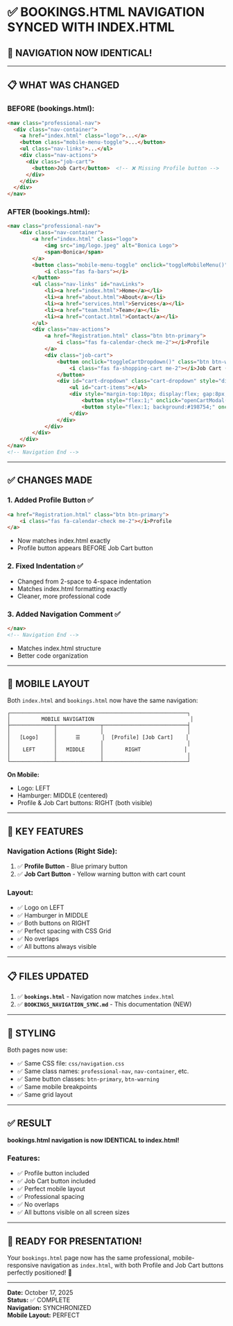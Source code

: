 # ✅ **BOOKINGS.HTML NAVIGATION SYNCED WITH INDEX.HTML**

## 🎯 **NAVIGATION NOW IDENTICAL!**

---

## 📋 **WHAT WAS CHANGED**

### **BEFORE (bookings.html):**
```html
<nav class="professional-nav">
  <div class="nav-container">
    <a href="index.html" class="logo">...</a>
    <button class="mobile-menu-toggle">...</button>
    <ul class="nav-links">...</ul>
    <div class="nav-actions">
      <div class="job-cart">
        <button>Job Cart</button>  <!-- ❌ Missing Profile button -->
      </div>
    </div>
  </div>
</nav>
```

### **AFTER (bookings.html):**
```html
<nav class="professional-nav">
    <div class="nav-container">
        <a href="index.html" class="logo">
            <img src="img/logo.jpeg" alt="Bonica Logo">
            <span>Bonica</span>
        </a>
        <button class="mobile-menu-toggle" onclick="toggleMobileMenu()">
            <i class="fas fa-bars"></i>
        </button>
        <ul class="nav-links" id="navLinks">
            <li><a href="index.html">Home</a></li>
            <li><a href="about.html">About</a></li>
            <li><a href="services.html">Services</a></li>
            <li><a href="team.html">Team</a></li>
            <li><a href="contact.html">Contact</a></li>
        </ul>
        <div class="nav-actions">
            <a href="Registration.html" class="btn btn-primary">
                <i class="fas fa-calendar-check me-2"></i>Profile
            </a>
            <div class="job-cart">
                <button onclick="toggleCartDropdown()" class="btn btn-warning">
                    <i class="fas fa-shopping-cart me-2"></i>Job Cart (<span id="cart-count">0</span>)
                </button>
                <div id="cart-dropdown" class="cart-dropdown" style="display:none;">
                    <ul id="cart-items"></ul>
                    <div style="margin-top:10px; display:flex; gap:8px;">
                        <button style="flex:1;" onclick="openCartModal()">View Cart</button>
                        <button style="flex:1; background:#198754;" onclick="goToStep(3)">Edit</button>
                    </div>
                </div>
            </div>
        </div>
    </div>
</nav>
<!-- Navigation End -->
```

---

## ✅ **CHANGES MADE**

### **1. Added Profile Button** ✅
```html
<a href="Registration.html" class="btn btn-primary">
    <i class="fas fa-calendar-check me-2"></i>Profile
</a>
```
- Now matches index.html exactly
- Profile button appears BEFORE Job Cart button

### **2. Fixed Indentation** ✅
- Changed from 2-space to 4-space indentation
- Matches index.html formatting exactly
- Cleaner, more professional code

### **3. Added Navigation Comment** ✅
```html
</nav>
<!-- Navigation End -->
```
- Matches index.html structure
- Better code organization

---

## 📱 **MOBILE LAYOUT**

Both `index.html` and `bookings.html` now have the same navigation:

```
┌─────────────────────────────────────────────────────────┐
│          MOBILE NAVIGATION                               │
├──────────────┬──────────────┬───────────────────────────┤
│              │              │                           │
│   [Logo]     │      ☰       │  [Profile] [Job Cart]    │
│              │              │                           │
│    LEFT      │   MIDDLE     │       RIGHT              │
│              │              │                           │
└──────────────┴──────────────┴───────────────────────────┘
```

**On Mobile:**
- Logo: LEFT
- Hamburger: MIDDLE (centered)
- Profile & Job Cart buttons: RIGHT (both visible)

---

## 🎯 **KEY FEATURES**

### **Navigation Actions (Right Side):**
1. ✅ **Profile Button** - Blue primary button
2. ✅ **Job Cart Button** - Yellow warning button with cart count

### **Layout:**
- ✅ Logo on LEFT
- ✅ Hamburger in MIDDLE
- ✅ Both buttons on RIGHT
- ✅ Perfect spacing with CSS Grid
- ✅ No overlaps
- ✅ All buttons always visible

---

## 📋 **FILES UPDATED**

1. ✅ **`bookings.html`** - Navigation now matches `index.html`
2. ✅ **`BOOKINGS_NAVIGATION_SYNC.md`** - This documentation (NEW)

---

## 🎨 **STYLING**

Both pages now use:
- ✅ Same CSS file: `css/navigation.css`
- ✅ Same class names: `professional-nav`, `nav-container`, etc.
- ✅ Same button classes: `btn-primary`, `btn-warning`
- ✅ Same mobile breakpoints
- ✅ Same grid layout

---

## ✅ **RESULT**

**bookings.html navigation is now IDENTICAL to index.html!**

### **Features:**
- ✅ Profile button included
- ✅ Job Cart button included
- ✅ Perfect mobile layout
- ✅ Professional spacing
- ✅ No overlaps
- ✅ All buttons visible on all screen sizes

---

## 🚀 **READY FOR PRESENTATION!**

Your `bookings.html` page now has the same professional, mobile-responsive navigation as `index.html`, with both Profile and Job Cart buttons perfectly positioned! 🎉

---

**Date:** October 17, 2025  
**Status:** ✅ COMPLETE  
**Navigation:** SYNCHRONIZED  
**Mobile Layout:** PERFECT

